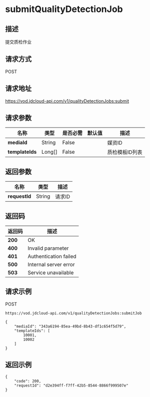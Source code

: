 # submitQualityDetectionJob


## 描述
提交质检作业

## 请求方式
POST

## 请求地址
https://vod.jdcloud-api.com/v1/qualityDetectionJobs:submit


## 请求参数
|名称|类型|是否必需|默认值|描述|
|---|---|---|---|---|
|**mediaId**|String|False| |媒资ID|
|**templateIds**|Long[]|False| |质检模板ID列表|


## 返回参数
|名称|类型|描述|
|---|---|---|
|**requestId**|String|请求ID|


## 返回码
|返回码|描述|
|---|---|
|**200**|OK|
|**400**|Invalid parameter|
|**401**|Authentication failed|
|**500**|Internal server error|
|**503**|Service unavailable|

## 请求示例
POST
```
https://vod.jdcloud-api.com/v1/qualityDetectionJobs:submitJob

```
```
{
    "mediaId": "343a6194-85ea-49bd-8b43-df1c654f5d79", 
    "templateIds": [
        10001, 
        10002
    ]
}
```

## 返回示例
```
{
    "code": 200, 
    "requestId": "d2e394ff-f7ff-42b5-8544-8866f999507e"
}
```
